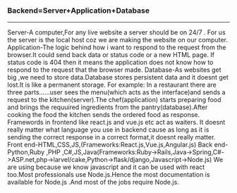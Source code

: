 ### Backend=Server+Application+Database
---
Server-A computer,For any live website a server should be on 24/7 .
For us the server is the local host coz we are making the website on our computer.
Application-The logic behind how i want to respond to the request from the browser.It could send back data or status code or a new HTML page.
If status code is 404 then it means the application does not know how to respond to the request that the browser made.
Database-As websites get big ,we need to store data.Database stores persistent data and it doesnt get lost.It is like a permanent storage.
For example:
In a restaurant there are three parts......user sees the menu(which acts as the interface)and sends a request to the kitchen(server).The chef(application) starts preparing food and brings the requuired ingredients from the pantry(database).After cooking the food the kitchen sends the ordered food as response.
Framewords in frontend like react.js and vue.js etc act as waiters.
It doesnt really matter what language you use in backend cause as long as it is sending the correct response in a correct format,it doesnt really matter.
Front end-HTML,CSS,JS,(Frameworks:React.js,Vue.js,Angular.js)
Back end-Python,Ruby ,PHP ,C#,JS,Java(Frameworks:Ruby->Rails,Java->Spring,C#->ASP.net,php->larvel/cake,Python->flask/django,Javascript->Node.js)
We are using because we know javascript and it can be used with react too.Most professionals use Node.js.Hence the most documentation is available for Node.js .And most of the jobs require Node.js.
